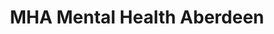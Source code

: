---
title: "MHA Mental Health Aberdeen"
url: /aberdeen/mha-mental-health-aberdeen/
shop: Gebrauchtwaren
---